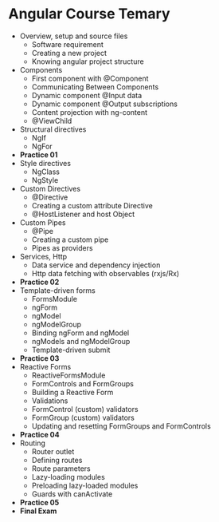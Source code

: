# Angular Course Temary

* Overview, setup and source files
	* Software requirement
	* Creating a new project
	* Knowing angular project structure
* Components
	* First component with @Component
	* Communicating Between Components
	* Dynamic component @Input data
	* Dynamic component @Output subscriptions
	* Content projection with ng-content
	* @ViewChild
* Structural directives
	* NgIf
	* NgFor
	<!--* NgSwitch-->
* **Practice 01**
* Style directives
	* NgClass
	* NgStyle
* Custom Directives
	* @Directive
	* Creating a custom attribute Directive
	* @HostListener and host Object
* Custom Pipes
	* @Pipe
	* Creating a custom pipe
	* Pipes as providers
* Services, Http
	* Data service and dependency injection
	* Http data fetching with observables (rxjs/Rx)
* **Practice 02**
* Template-driven forms
	* FormsModule
	* ngForm
	* ngModel
	* ngModelGroup
	* Binding ngForm and ngModel
	* ngModels and ngModelGroup
	* Template-driven submit
* **Practice 03**
* Reactive Forms
	* ReactiveFormsModule
	* FormControls and FormGroups
	* Building a Reactive Form
	* Validations
	* FormControl (custom) validators
	* FormGroup (custom) validators
	* Updating and resetting FormGroups and FormControls
* **Practice 04**
* Routing
	* Router outlet
	* Defining routes
	* Route parameters
	* Lazy-loading modules
	* Preloading lazy-loaded modules
	* Guards with canActivate
* **Practice 05**
* **Final Exam**
